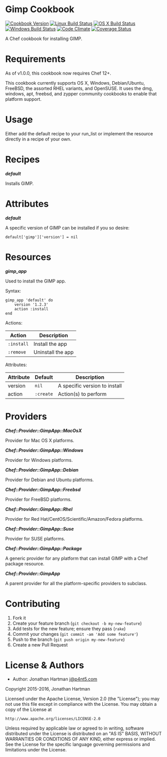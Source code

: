 Gimp Cookbook
=============
[![Cookbook Version](https://img.shields.io/cookbook/v/gimp.svg)][cookbook]
[![Linux Build Status](https://img.shields.io/circleci/project/RoboticCheese/gimp-chef.svg)][circle]
[![OS X Build Status](https://img.shields.io/travis/RoboticCheese/gimp-chef.svg)][travis]
[![Windows Build Status](https://img.shields.io/appveyor/ci/RoboticCheese/gimp-chef.svg)][appveyor]
[![Code Climate](https://img.shields.io/codeclimate/github/RoboticCheese/gimp-chef.svg)][codeclimate]
[![Coverage Status](https://img.shields.io/coveralls/RoboticCheese/gimp-chef.svg)][coveralls]

[cookbook]: https://supermarket.chef.io/cookbooks/gimp
[circle]: https://circleci.com/gh/RoboticCheese/gimp-chef
[travis]: https://travis-ci.org/RoboticCheese/gimp-chef
[appveyor]: https://ci.appveyor.com/project/RoboticCheese/gimp-chef
[codeclimate]: https://codeclimate.com/github/RoboticCheese/gimp-chef
[coveralls]: https://coveralls.io/r/RoboticCheese/gimp-chef

A Chef cookbook for installing GIMP.

Requirements
============

As of v1.0.0, this cookbook now requires Chef 12+.

This cookbook currently supports OS X, Windows, Debian/Ubuntu, FreeBSD, the
assorted RHEL variants, and OpenSUSE. It uses the dmg, windows, apt, freebsd,
and zypper community cookbooks to enable that platform support.

Usage
=====

Either add the default recipe to your run_list or implement the resource
directly in a recipe of your own.

Recipes
=======

***default***

Installs GIMP.

Attributes
==========

***default***

A specific version of GIMP can be installed if you so desire:

    default['gimp']['version'] = nil

Resources
=========

***gimp_app***

Used to install the GIMP app.

Syntax:

    gimp_app 'default' do
        version '1.2.3'
        action :install
    end

Actions:

| Action     | Description       |
|------------|-------------------|
| `:install` | Install the app   |
| `:remove`  | Uninstall the app |

Attributes:

| Attribute | Default   | Description                   |
|-----------|-----------|-------------------------------|
| version   | `nil`     | A specific version to install |
| action    | `:create` | Action(s) to perform          |

Providers
=========

***Chef::Provider::GimpApp::MacOsX***

Provider for Mac OS X platforms.

***Chef::Provider::GimpApp::Windows***

Provider for Windows platforms.

***Chef::Provider::GimpApp::Debian***

Provider for Debian and Ubuntu platforms.

***Chef::Provider::GimpApp::Freebsd***

Provider for FreeBSD platforms.

***Chef::Provider::GimpApp::Rhel***

Provider for Red Hat/CentOS/Scientific/Amazon/Fedora platforms.

***Chef::Provider::GimpApp::Suse***

Provider for SUSE platforms.

***Chef::Provider::GimpApp::Package***

A generic provider for any platform that can install GIMP with a Chef package
resource.

***Chef::Provider::GimpApp***

A parent provider for all the platform-specific providers to subclass.

Contributing
============

1. Fork it
2. Create your feature branch (`git checkout -b my-new-feature`)
3. Add tests for the new feature; ensure they pass (`rake`)
4. Commit your changes (`git commit -am 'Add some feature'`)
5. Push to the branch (`git push origin my-new-feature`)
6. Create a new Pull Request

License & Authors
=================
- Author: Jonathan Hartman <j@p4nt5.com>

Copyright 2015-2016, Jonathan Hartman

Licensed under the Apache License, Version 2.0 (the "License");
you may not use this file except in compliance with the License.
You may obtain a copy of the License at

    http://www.apache.org/licenses/LICENSE-2.0

Unless required by applicable law or agreed to in writing, software
distributed under the License is distributed on an "AS IS" BASIS,
WITHOUT WARRANTIES OR CONDITIONS OF ANY KIND, either express or implied.
See the License for the specific language governing permissions and
limitations under the License.
